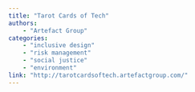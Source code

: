 ```yaml
---
title: "Tarot Cards of Tech"
authors:
    - "Artefact Group"
categories: 
    - "inclusive design"
    - "risk management"
    - "social justice"
    - "environment"
link: "http://tarotcardsoftech.artefactgroup.com/"
---
```

